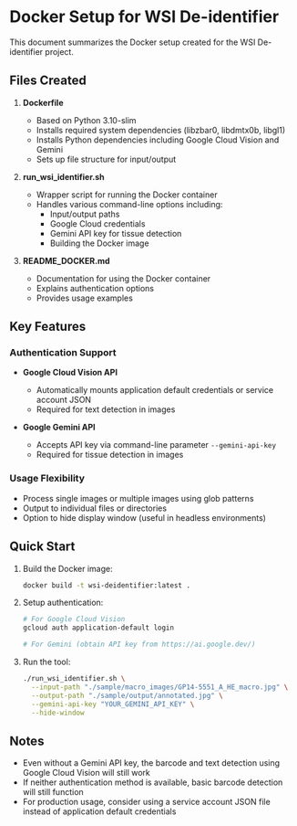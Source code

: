 # Docker Setup for WSI De-identifier

This document summarizes the Docker setup created for the WSI De-identifier project.

## Files Created

1. **Dockerfile**
   - Based on Python 3.10-slim
   - Installs required system dependencies (libzbar0, libdmtx0b, libgl1)
   - Installs Python dependencies including Google Cloud Vision and Gemini
   - Sets up file structure for input/output

2. **run_wsi_identifier.sh**
   - Wrapper script for running the Docker container
   - Handles various command-line options including:
     - Input/output paths
     - Google Cloud credentials
     - Gemini API key for tissue detection
     - Building the Docker image

3. **README_DOCKER.md**
   - Documentation for using the Docker container
   - Explains authentication options
   - Provides usage examples

## Key Features

### Authentication Support

- **Google Cloud Vision API**
  - Automatically mounts application default credentials or service account JSON
  - Required for text detection in images

- **Google Gemini API**
  - Accepts API key via command-line parameter `--gemini-api-key`
  - Required for tissue detection in images

### Usage Flexibility

- Process single images or multiple images using glob patterns
- Output to individual files or directories
- Option to hide display window (useful in headless environments)

## Quick Start

1. Build the Docker image:
   ```bash
   docker build -t wsi-deidentifier:latest .
   ```

2. Setup authentication:
   ```bash
   # For Google Cloud Vision
   gcloud auth application-default login
   
   # For Gemini (obtain API key from https://ai.google.dev/)
   ```

3. Run the tool:
   ```bash
   ./run_wsi_identifier.sh \
     --input-path "./sample/macro_images/GP14-5551_A_HE_macro.jpg" \
     --output-path "./sample/output/annotated.jpg" \
     --gemini-api-key "YOUR_GEMINI_API_KEY" \
     --hide-window
   ```

## Notes

- Even without a Gemini API key, the barcode and text detection using Google Cloud Vision will still work
- If neither authentication method is available, basic barcode detection will still function
- For production usage, consider using a service account JSON file instead of application default credentials